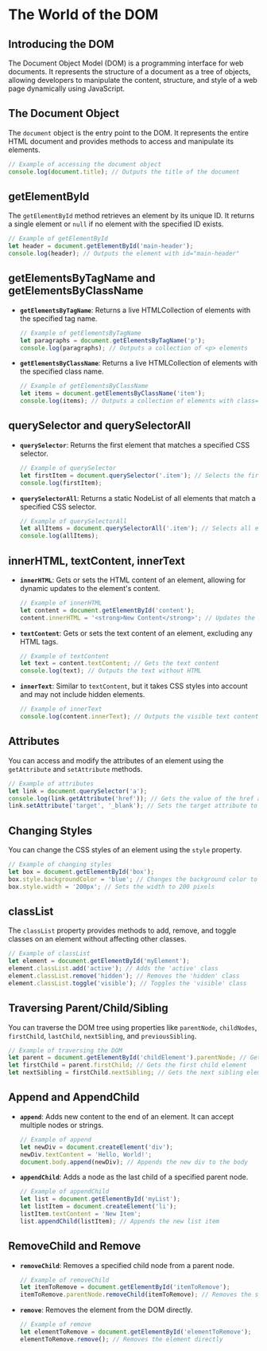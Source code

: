 # The World of the DOM

## Introducing the DOM

The Document Object Model (DOM) is a programming interface for web documents. It represents the structure of a document as a tree of objects, allowing developers to manipulate the content, structure, and style of a web page dynamically using JavaScript.

## The Document Object

The `document` object is the entry point to the DOM. It represents the entire HTML document and provides methods to access and manipulate its elements.

```javascript
// Example of accessing the document object
console.log(document.title); // Outputs the title of the document
```

## getElementById

The `getElementById` method retrieves an element by its unique ID. It returns a single element or `null` if no element with the specified ID exists.

```javascript
// Example of getElementById
let header = document.getElementById('main-header');
console.log(header); // Outputs the element with id="main-header"
```

## getElementsByTagName and getElementsByClassName

- **`getElementsByTagName`**: Returns a live HTMLCollection of elements with the specified tag name.

    ```javascript
    // Example of getElementsByTagName
    let paragraphs = document.getElementsByTagName('p');
    console.log(paragraphs); // Outputs a collection of <p> elements
    ```

- **`getElementsByClassName`**: Returns a live HTMLCollection of elements with the specified class name.

    ```javascript
    // Example of getElementsByClassName
    let items = document.getElementsByClassName('item');
    console.log(items); // Outputs a collection of elements with class="item"
    ```

## querySelector and querySelectorAll

- **`querySelector`**: Returns the first element that matches a specified CSS selector.

    ```javascript
    // Example of querySelector
    let firstItem = document.querySelector('.item'); // Selects the first element with class "item"
    console.log(firstItem);
    ```

- **`querySelectorAll`**: Returns a static NodeList of all elements that match a specified CSS selector.

    ```javascript
    // Example of querySelectorAll
    let allItems = document.querySelectorAll('.item'); // Selects all elements with class "item"
    console.log(allItems);
    ```

## innerHTML, textContent, innerText

- **`innerHTML`**: Gets or sets the HTML content of an element, allowing for dynamic updates to the element's content.

    ```javascript
    // Example of innerHTML
    let content = document.getElementById('content');
    content.innerHTML = '<strong>New Content</strong>'; // Updates the HTML content
    ```

- **`textContent`**: Gets or sets the text content of an element, excluding any HTML tags.

    ```javascript
    // Example of textContent
    let text = content.textContent; // Gets the text content
    console.log(text); // Outputs the text without HTML
    ```

- **`innerText`**: Similar to `textContent`, but it takes CSS styles into account and may not include hidden elements.

    ```javascript
    // Example of innerText
    console.log(content.innerText); // Outputs the visible text content
    ```

## Attributes

You can access and modify the attributes of an element using the `getAttribute` and `setAttribute` methods.

```javascript
// Example of attributes
let link = document.querySelector('a');
console.log(link.getAttribute('href')); // Gets the value of the href attribute
link.setAttribute('target', '_blank'); // Sets the target attribute to open in a new tab
```

## Changing Styles

You can change the CSS styles of an element using the `style` property.

```javascript
// Example of changing styles
let box = document.getElementById('box');
box.style.backgroundColor = 'blue'; // Changes the background color to blue
box.style.width = '200px'; // Sets the width to 200 pixels
```

## classList

The `classList` property provides methods to add, remove, and toggle classes on an element without affecting other classes.

```javascript
// Example of classList
let element = document.getElementById('myElement');
element.classList.add('active'); // Adds the 'active' class
element.classList.remove('hidden'); // Removes the 'hidden' class
element.classList.toggle('visible'); // Toggles the 'visible' class
```

## Traversing Parent/Child/Sibling

You can traverse the DOM tree using properties like `parentNode`, `childNodes`, `firstChild`, `lastChild`, `nextSibling`, and `previousSibling`.

```javascript
// Example of traversing the DOM
let parent = document.getElementById('childElement').parentNode; // Gets the parent element
let firstChild = parent.firstChild; // Gets the first child element
let nextSibling = firstChild.nextSibling; // Gets the next sibling element
```

## Append and AppendChild

- **`append`**: Adds new content to the end of an element. It can accept multiple nodes or strings.

    ```javascript
    // Example of append
    let newDiv = document.createElement('div');
    newDiv.textContent = 'Hello, World!';
    document.body.append(newDiv); // Appends the new div to the body
    ```

- **`appendChild`**: Adds a node as the last child of a specified parent node.

    ```javascript
    // Example of appendChild
    let list = document.getElementById('myList');
    let listItem = document.createElement('li');
    listItem.textContent = 'New Item';
    list.appendChild(listItem); // Appends the new list item
    ```

## RemoveChild and Remove

- **`removeChild`**: Removes a specified child node from a parent node.

    ```javascript
    // Example of removeChild
    let itemToRemove = document.getElementById('itemToRemove');
    itemToRemove.parentNode.removeChild(itemToRemove); // Removes the specified item
    ```

- **`remove`**: Removes the element from the DOM directly.

    ```javascript
    // Example of remove
    let elementToRemove = document.getElementById('elementToRemove');
    elementToRemove.remove(); // Removes the element directly
    ```

